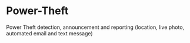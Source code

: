 # Power-Theft
Power Theft detection, announcement and reporting (location, live photo, automated email and text message)
